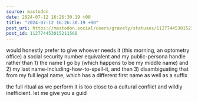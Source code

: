 ```yaml
---
source: mastodon
date: 2024-07-12 16:26:30.19 +00
title: "2024-07-12 16:26:30.19 +00"
post_uri: https://mastodon.social/users/gravely/statuses/112774453015211568
post_id: 112774453015211568
---
```

would honestly prefer to give whoever needs it (this morning, an optometry office) a social security number equivalent and my public-persona handle rather than 1) the name I go by (which happens to be my middle name) and 2) my last name-including-how-to-spell-it, and then 3) disambiguating that from my full legal name, which has a different first name as well as a suffix

the full ritual as we perform it is too close to a cultural conflict and wildly inefficient. let me give you a guid


